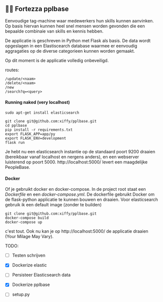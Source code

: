 ## :construction_worker_man: Fortezza pplbase

Eenvoudige tag-machine waar medewerkers hun skills kunnen aanvinken. Op basis hiervan kunnen heel snel mensen worden gevonden die een bepaalde combinaie van skills en kennis hebben.

De applicatie is geschreven in Python met Flask als basis.
De data wordt opgeslagen in een Elastiscearch database waarmee er eenvoudig aggragaties op de diverse categorieen kunnen worden gemaakt.

Op dit moment is de applicatie volledig onbeveiligd.

routes:
```/view/<naam>
/update/<naam>
/delete/<naam> 
/new
/search?q=<query>
```

#### Running naked (very localhost)
```sudo apt-get update
sudo apt-get install elasticsearch

git clone git@github.com:xiffy/pplbase.git 
cd pplbase
pip install -r requirements.txt
export FLASK_APP=app/py
export FLASK_ENV=development
flask run
```

Je hebt nu een elasticsearch instantie op de standaard poort 9200 draaien (bereikbaar vanaf localhost en nergens anders), en een webserver luisterend op poort 5000. http://localhost:5000/ levert een maagdelijke PeopleBase. 

#### Docker
Of je gebruikt docker en docker-compose. In de project root staat een _Dockerfile_ en een _docker-compose.yml_. De dockerfile gebruikt Docker om de flask-python applicatie te kunnen bouwen en draaien. Voor elasticsearch gebruik ik een default image (zonder te builden)

```
git clone git@github.com:xiffy/pplbase.git 
docker-compose build
docker-compose up
```
c'est tout. Ook nu kan je op http://localhost:5000/ de applicatie draaien (Your Milage May Vary). 


    
TODO:
 - [ ] Testen schrijven
 - [x] Dockerize elastic
 - [ ] Persisteer Elasticsearch data
 - [x] Dockerize pplbase
 - [ ] setup.py

